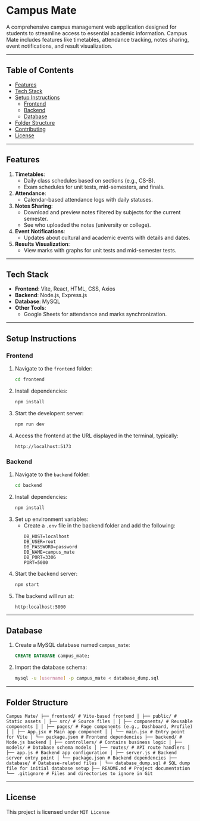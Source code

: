 # **Campus Mate**

A comprehensive campus management web application designed for students to streamline access to essential academic information. Campus Mate includes features like timetables, attendance tracking, notes sharing, event notifications, and result visualization.

---

## **Table of Contents**
- [Features](#features)
- [Tech Stack](#tech-stack)
- [Setup Instructions](#setup-instructions)
  - [Frontend](#frontend)
  - [Backend](#backend)
  - [Database](#database)
- [Folder Structure](#folder-structure)
- [Contributing](#contributing)
- [License](#license)

---

## **Features**
1. **Timetables**:
   - Daily class schedules based on sections (e.g., CS-B).
   - Exam schedules for unit tests, mid-semesters, and finals.
2. **Attendance**:
   - Calendar-based attendance logs with daily statuses.
3. **Notes Sharing**:
   - Download and preview notes filtered by subjects for the current semester.
   - See who uploaded the notes (university or college).
4. **Event Notifications**:
   - Updates about cultural and academic events with details and dates.
5. **Results Visualization**:
   - View marks with graphs for unit tests and mid-semester tests.

---

## **Tech Stack**
- **Frontend**: Vite, React, HTML, CSS, Axios
- **Backend**: Node.js, Express.js
- **Database**: MySQL
- **Other Tools**:
  - Google Sheets for attendance and marks synchronization.

---

## **Setup Instructions**

### **Frontend**
1. Navigate to the `frontend` folder:
   ```bash
   cd frontend
2. Install dependencies:
    ```bash
    npm install
3. Start the developent server:
    ```bash
    npm run dev
4. Access the frontend at the URL displayed in the terminal, typically:
    ```arduino
    http://localhost:5173
### **Backend**
1. Navigate to the `backend` folder:
    ```bash
    cd backend
2. Install dependencies:
    ```bash
    npm install
3. Set up environment variables:
    - Create a `.env` file in the backend folder and add the following:
        ```
        DB_HOST=localhost
        DB_USER=root
        DB_PASSWORD=password
        DB_NAME=campus_mate
        DB_PORT=3306
        PORT=5000
4. Start the backend server:
    ```bash
    npm start
5. The backend will run at:
    ```arduino
    http:localhost:5000
---
## Database
1. Create a MySQL database named `campus_mate`:
    ```sql
    CREATE DATABASE campus_mate;
2. Import the database schema:
    ```bash
    mysql -u [username] -p campus_mate < database_dump.sql
---
## **Folder Structure**
    Campus Mate/ ├── frontend/ # Vite-based frontend │ ├── public/ # Static assets │ ├── src/ # Source files │ │ ├── components/ # Reusable components │ │ ├── pages/ # Page components (e.g., Dashboard, Profile) │ │ ├── App.jsx # Main app component │ │ └── main.jsx # Entry point for Vite │ └── package.json # Frontend dependencies ├── backend/ # Node.js backend │ ├── controllers/ # Contains business logic │ ├── models/ # Database schema models │ ├── routes/ # API route handlers │ ├── app.js # Backend app configuration │ ├── server.js # Backend server entry point │ └── package.json # Backend dependencies ├── database/ # Database-related files │ └── database_dump.sql # SQL dump file for initial database setup ├── README.md # Project documentation └── .gitignore # Files and directories to ignore in Git
---
## License
This project is licensed under `MIT License`
